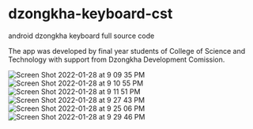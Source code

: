 # dzongkha-keyboard-cst
android dzongkha keyboard full source code 

The app was developed by final year students of College of Science and Technology with support from Dzongkha Development Comission. 


![Screen Shot 2022-01-28 at 9 09 35 PM](https://user-images.githubusercontent.com/71761992/151746693-0ff13ca2-0801-4d22-9799-e66ae475bd99.png)
![Screen Shot 2022-01-28 at 9 10 55 PM](https://user-images.githubusercontent.com/71761992/151747226-f428a24f-cc71-4865-b301-57aef5545b6e.png)
![Screen Shot 2022-01-28 at 9 11 51 PM](https://user-images.githubusercontent.com/71761992/151746766-f5982d65-a94c-4810-8694-cefb781743be.png)
![Screen Shot 2022-01-28 at 9 27 43 PM](https://user-images.githubusercontent.com/71761992/151746913-e798444c-22fb-4de1-a990-e4e969e6f52b.png)
![Screen Shot 2022-01-28 at 9 25 06 PM](https://user-images.githubusercontent.com/71761992/151746923-ac91aaeb-582c-49e8-8865-cd3fa9e5a7c1.png)
![Screen Shot 2022-01-28 at 9 29 46 PM](https://user-images.githubusercontent.com/71761992/151746928-7c0f3cb4-cdc1-4a51-853b-235d33bd6ffc.png)
